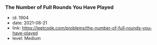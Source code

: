 ### The Number of Full Rounds You Have Played

* id: 1904
* date: 2021-06-21
* link: https://leetcode.com/problems/the-number-of-full-rounds-you-have-played
* level: Medium
